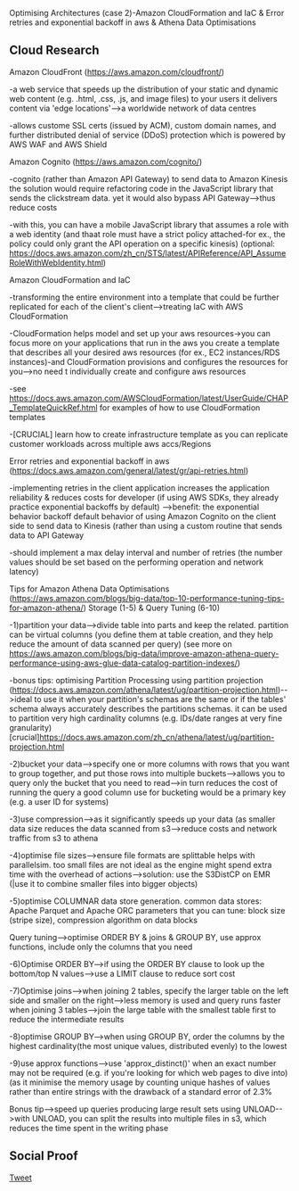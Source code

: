 Optimising Architectures (case 2)-Amazon CloudFormation and IaC & Error retries and exponential backoff in aws & Athena Data Optimisations 

## Cloud Research

Amazon CloudFront (https://aws.amazon.com/cloudfront/)

-a web service that speeds up the distribution of your static and dynamic web content (e.g. .html, .css, .js, and image files) to your users
it delivers content via 'edge locations'-->a worldwide network of data centres

-allows custome SSL certs (issued by ACM), custom domain names, and further distributed denial of service (DDoS) protection which is powered by AWS WAF and AWS Shield

Amazon Cognito (https://aws.amazon.com/cognito/)

-cognito (rather than Amazon API Gateway) to send data to Amazon Kinesis
the solution would require refactoring code in the JavaScript library that sends the clickstream data. yet it would also bypass API Gateway-->thus reduce costs 

-with this, you can have a mobile JavaScript library that assumes a role with a web identity (and thaat role must have a strict policy attached-for ex., the policy could only grant the API operation on a specific kinesis)
(optional: https://docs.aws.amazon.com/zh_cn/STS/latest/APIReference/API_AssumeRoleWithWebIdentity.html)

Amazon CloudFormation and IaC 

-transforming the entire environment into a template that could be further replicated for each of the client's client-->treating IaC with AWS CloudFormation 

-CloudFormation helps model and set up your aws resources->you can focus more on your applications that run in the aws 
you create a template that describes all your desired aws resources (for ex., EC2 instances/RDS instances)-and CloudFormation provisions and configures the resources for you-->no need t individually create and configure aws resources 

-see https://docs.aws.amazon.com/AWSCloudFormation/latest/UserGuide/CHAP_TemplateQuickRef.html for examples of how to use CloudFormation templates 

-[CRUCIAL] learn how to create infrastructure template as you can replicate customer workloads across multiple aws accs/Regions 

Error retries and exponential backoff in aws (https://docs.aws.amazon.com/general/latest/gr/api-retries.html)

-implementing retries in the client application increases the application reliability & reduces costs for developer (if using AWS SDKs, they already practice exponential backoffs by default)
-->benefit: the exponential behavior backoff default behavior of using Amazon Cognito on the client side to send data to Kinesis (rather than using a custom routine that sends data to API Gateway

-should implement a max delay interval and number of retries (the number values should be set based on the performing operation and network latency)

Tips for Amazon Athena Data Optimisations (https://aws.amazon.com/blogs/big-data/top-10-performance-tuning-tips-for-amazon-athena/)
Storage (1-5) & Query Tuning (6-10)

-1)partition your data-->divide table into parts and keep the related. partition can be virtual columns (you define them at table creation, and they help reduce the amount of data scanned per query) (see more on https://aws.amazon.com/blogs/big-data/improve-amazon-athena-query-performance-using-aws-glue-data-catalog-partition-indexes/)

-bonus tips:
optimising Partition Processing using partition projection (https://docs.aws.amazon.com/athena/latest/ug/partition-projection.html)-->ideal to use it when your partition's schemas are the same or if the tables' schema always accurately describes the partitions schemas. it can be used to partition very high cardinality columns (e.g. IDs/date ranges at very fine granularity)
[crucial]https://docs.aws.amazon.com/zh_cn/athena/latest/ug/partition-projection.html

-2)bucket your data-->specify one or more columns with rows that you want to group together, and put those rows into multiple buckets-->allows you to query only the bucket that you need to read-->in turn reduces the cost of running the query 
a good column use for bucketing would be a primary key (e.g. a user ID for systems)

-3)use compression-->as it significantly speeds up your data (as smaller data size reduces the data scanned from s3-->reduce costs and network traffic from s3 to athena 

-4)optimise file sizes-->ensure file formats are splittable helps with parallelsim. too small files are not ideal as the engine might spend extra time with the overhead of actions-->solution: use the S3DistCP on EMR (|use it to combine smaller files into bigger objects)

-5)optimise COLUMNAR data store generation. common data stores: Apache Parquet and Apache ORC
parameters that you can tune: block size (stripe size), compression algorithm on data blocks 

Query tuning-->optimise ORDER BY & joins & GROUP BY, use approx functions, include only the columns that you need

-6)Optimise ORDER BY-->if using the ORDER BY clause to look up the bottom/top N values-->use a LIMIT clause to reduce sort cost

-7)Optimise joins-->when joining 2 tables, specify the larger table on the left side and smaller on the right-->less memory is used and query runs faster 
when joining 3 tables-->join the large table with the smallest table first to reduce the intermediate results 

-8)optimise GROUP BY-->when using GROUP BY, order the columns by the highest cardinality(the most unique values, distributed evenly) to the lowest 

-9)use approx functions-->use 'approx_distinct()' when an exact number may not be required (e.g. if you're looking for which web pages to dive into) (as it minimise the memory usage by counting unique hashes of values rather than entire strings with the drawback of a standard error of 2.3%

Bonus tip-->speed up queries producing large result sets using UNLOAD-->with UNLOAD, you can split the results into multiple files in s3, which reduces the time spent in the writing phase 

## Social Proof


[Tweet](https://twitter.com/Sandy87163104/status/1627047372575350784)
